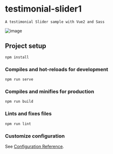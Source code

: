 # testimonial-slider1
```
A testimonial Slider sample with Vue2 and Sass
```
![image](https://i.postimg.cc/jS7rmsZQ/CPT2301111526-1202x932.gif)


## Project setup
```
npm install
```

### Compiles and hot-reloads for development
```
npm run serve
```

### Compiles and minifies for production
```
npm run build
```

### Lints and fixes files
```
npm run lint
```

### Customize configuration
See [Configuration Reference](https://cli.vuejs.org/config/).
